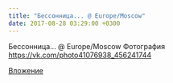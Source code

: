 ```yaml
---
title: "Бессонница... @ Europe/Moscow"
date: 2017-08-28 03:29:00 +0300
---
```


Бессонница... @ Europe/Moscow
Фотография
https://vk.com/photo41076938_456241744

[Вложение](https://vk.com/photo41076938_456241744)
